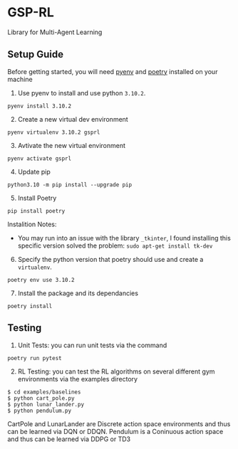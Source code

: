 # GSP-RL
Library for Multi-Agent Learning

## Setup Guide

Before getting started, you will need [pyenv](https://github.com/pyenv/pyenv) and [poetry](https://python-poetry.org/docs/) installed on your machine

1. Use pyenv to install and use python `3.10.2`.
```
pyenv install 3.10.2
```

2. Create a new virtual dev environment
```
pyenv virtualenv 3.10.2 gsprl
```

3. Avtivate the new virtual environment
```
pyenv activate gsprl
```

4. Update pip
```
python3.10 -m pip install --upgrade pip
```

5. Install Poetry
```
pip install poetry
```

Instalition Notes:
- You may run into an issue with the library `_tkinter`, I found installing this specific version solved the problem:
```sudo apt-get install tk-dev```

6. Specify the python version that poetry should use and create a `virtualenv`.
 ```
 poetry env use 3.10.2
 ```

7. Install the package and its dependancies

```
poetry install
```

## Testing
1. Unit Tests: you can run unit tests via the command
```
poetry run pytest
```

2. RL Testing: you can test the RL algorithms on several different gym environments via the examples directory
```
$ cd examples/baselines
$ python cart_pole.py
$ python lunar_lander.py
$ python pendulum.py
```

CartPole and LunarLander are Discrete action space environments and thus can be learned via DQN or DDQN. Pendulum is a Coninuous action space and thus can be learned via DDPG or TD3